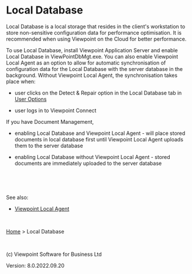



# Local Database
Local Database is a local storage that resides in the client's workstation 
 to store non-sensitive configuration data for performance optimisation. 
 It is recommended when using Viewpoint on the Cloud for better performance.

To use Local Database, install Viewpoint Application Server and enable 
 Local Database in ViewPointDbMgt.exe. You can also enable Viewpoint Local 
 Agent as an option to allow for automatic synchronisation of configuration 
 data for the Local Database with the server database in the background. 
 Without Viewpoint Local Agent, the synchronisation takes place when:

	

- user clicks on the Detect &amp; Repair option in the Local Database 
    	 tab in [User Options](file:///c:/temp/0457b882-c844-4314-8878-ce1a9c2207bd/input/User_Options.htm)

	

- user logs in to Viewpoint Connect

If you have Document Management,

	

- enabling Local Database and Viewpoint Local Agent - will place 
    	 stored documents in local database first until Viewpoint Local Agent 
    	 uploads them to the server database

	

- enabling Local Database without Viewpoint Local Agent - stored 
    	 documents are immediately uploaded to the server database

&nbsp;

&nbsp;

See also:

	

- [Viewpoint Local Agent](file:///c:/temp/0457b882-c844-4314-8878-ce1a9c2207bd/input/Viewpoint_Local_Agent.htm)

&nbsp;

[Home](file:///c:/temp/0457b882-c844-4314-8878-ce1a9c2207bd/input/Copyright_Notice.htm) &gt; Local Database

&nbsp;

(c) Viewpoint Software for 
 Business Ltd

Version: 8.0.2022.09.20


